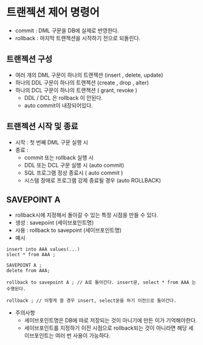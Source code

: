 # 트랜젝션 제어 명령어
- commit : DML 구문을 DB에 실제로 반영한다.
- rollback : 마지막 트랜젝션을 시작하기 전으로 되돌린다. 


## 트랜젝션 구성 
- 여러 개의 DML 구문이 하나의 트랜젝션  (insert , delete, update) 
- 하나의 DDL 구문이 하나의 트랜젝션 (create , drop , alter) 
- 하나의 DCL 구문이 하나의 트랜젝션 ( grant, revoke ) 
    -  DDL / DCL 은 rollback 이 안된다.
    -  auto commit이 내장되어있다. 

## 트랜젝션 시작 및 종료 
- 시작 : 첫 번째 DML 구문 실행 시 
- 종료 : 
    - commit 또는 rollback 실행 시 
    - DDL 또는 DCL 구문 실행 시 (auto commit) 
    - SQL 프로그램 정상 종료시 ( auto commit ) 
    - 시스템 장애로 프로그램 강제 종료될 경우 (auto ROLLBACK) 

## SAVEPOINT A 
- rollback시에 지정해서 돌아갈 수 있는 특정 시점을 만들 수 있다. 
- 생성 : savepoint (세이브포인트명)
- 사용 : rollback to savepoint (세이브포인트명)
- 예시
```
insert into AAA values(...) 
slect * from AAA ; 

SAVEPOINT A ; 
delete from AAA; 

rollback to savepoint A ; // A로 돌아간다. insert문, select * from AAA 는 수행된다. 

rollback ; // 이렇게 쓸 경우 insert, select문을 하기 이전으로 돌아간다. 
```
- 주의사항
    - 세이브포인트명은 DB에 따로 저장되는 것이 아니기에 만든 이가 기억해야한다.
    - 세이브포인트를 지정하기 이전 시점으로 rollback되는 것이 아니라면 해당 세이브포인트는 여러 번 사용이 가능하다. 

